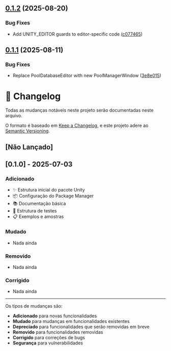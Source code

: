 ## [0.1.2](https://github.com/Natteens/intellipool/compare/v0.1.1...v0.1.2) (2025-08-20)


### Bug Fixes

* Add UNITY_EDITOR guards to editor-specific code ([c077465](https://github.com/Natteens/intellipool/commit/c0774652539cb10963b4737c94fc88c704b18453))

## [0.1.1](https://github.com/Natteens/intellipool/compare/v0.1.0...v0.1.1) (2025-08-11)


### Bug Fixes

* Replace PoolDatabaseEditor with new PoolManagerWindow ([3e8e015](https://github.com/Natteens/intellipool/commit/3e8e015d865e046fd14d053299d2be0dc59a3ac2))

# 📝 Changelog

Todas as mudanças notáveis neste projeto serão documentadas neste arquivo.

O formato é baseado em [Keep a Changelog](https://keepachangelog.com/pt-BR/1.0.0/),
e este projeto adere ao [Semantic Versioning](https://semver.org/spec/v2.0.0.html).

## [Não Lançado]

## [0.1.0] - 2025-07-03

### Adicionado
- ✨ Estrutura inicial do pacote Unity
- 📦 Configuração do Package Manager
- 📚 Documentação básica
- 🧪 Estrutura de testes
- 📋 Exemplos e amostras

### Mudado
- Nada ainda

### Removido
- Nada ainda

### Corrigido
- Nada ainda

---

Os tipos de mudanças são:
- **Adicionado** para novas funcionalidades
- **Mudado** para mudanças em funcionalidades existentes
- **Depreciado** para funcionalidades que serão removidas em breve
- **Removido** para funcionalidades removidas
- **Corrigido** para correções de bugs
- **Segurança** para vulnerabilidades
